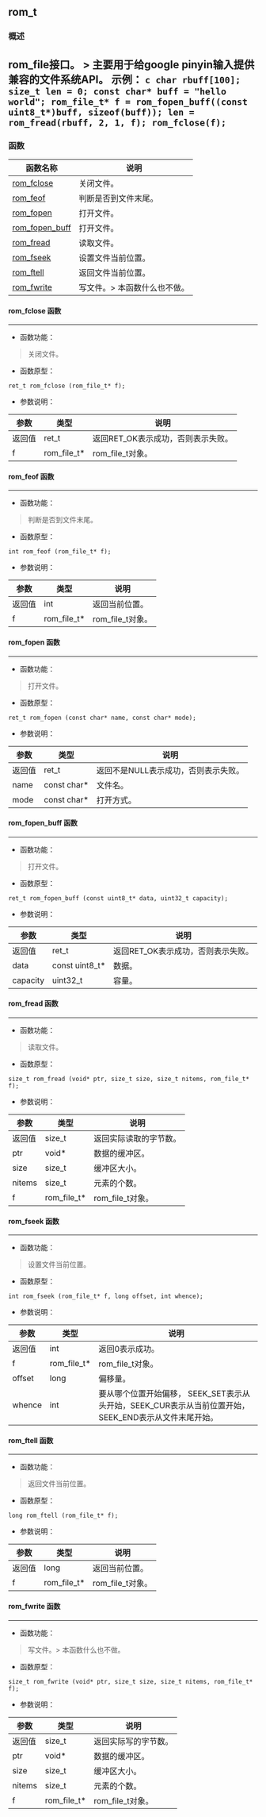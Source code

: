## rom\_t
### 概述
rom_file接口。  > 主要用于给google pinyin输入提供兼容的文件系统API。 示例： ```c char rbuff[100]; size_t len = 0; const char* buff = "hello world"; rom_file_t* f = rom_fopen_buff((const uint8_t*)buff, sizeof(buff)); len = rom_fread(rbuff, 2, 1, f); rom_fclose(f); ```
----------------------------------
### 函数
<p id="rom_t_methods">

| 函数名称 | 说明 | 
| -------- | ------------ | 
| <a href="#rom_t_rom_fclose">rom\_fclose</a> | 关闭文件。 |
| <a href="#rom_t_rom_feof">rom\_feof</a> | 判断是否到文件末尾。 |
| <a href="#rom_t_rom_fopen">rom\_fopen</a> | 打开文件。 |
| <a href="#rom_t_rom_fopen_buff">rom\_fopen\_buff</a> | 打开文件。 |
| <a href="#rom_t_rom_fread">rom\_fread</a> | 读取文件。 |
| <a href="#rom_t_rom_fseek">rom\_fseek</a> | 设置文件当前位置。 |
| <a href="#rom_t_rom_ftell">rom\_ftell</a> | 返回文件当前位置。 |
| <a href="#rom_t_rom_fwrite">rom\_fwrite</a> | 写文件。> 本函数什么也不做。 |
#### rom\_fclose 函数
-----------------------

* 函数功能：

> <p id="rom_t_rom_fclose">关闭文件。

* 函数原型：

```
ret_t rom_fclose (rom_file_t* f);
```

* 参数说明：

| 参数 | 类型 | 说明 |
| -------- | ----- | --------- |
| 返回值 | ret\_t | 返回RET\_OK表示成功，否则表示失败。 |
| f | rom\_file\_t* | rom\_file\_t对象。 |
#### rom\_feof 函数
-----------------------

* 函数功能：

> <p id="rom_t_rom_feof">判断是否到文件末尾。

* 函数原型：

```
int rom_feof (rom_file_t* f);
```

* 参数说明：

| 参数 | 类型 | 说明 |
| -------- | ----- | --------- |
| 返回值 | int | 返回当前位置。 |
| f | rom\_file\_t* | rom\_file\_t对象。 |
#### rom\_fopen 函数
-----------------------

* 函数功能：

> <p id="rom_t_rom_fopen">打开文件。

* 函数原型：

```
ret_t rom_fopen (const char* name, const char* mode);
```

* 参数说明：

| 参数 | 类型 | 说明 |
| -------- | ----- | --------- |
| 返回值 | ret\_t | 返回不是NULL表示成功，否则表示失败。 |
| name | const char* | 文件名。 |
| mode | const char* | 打开方式。 |
#### rom\_fopen\_buff 函数
-----------------------

* 函数功能：

> <p id="rom_t_rom_fopen_buff">打开文件。

* 函数原型：

```
ret_t rom_fopen_buff (const uint8_t* data, uint32_t capacity);
```

* 参数说明：

| 参数 | 类型 | 说明 |
| -------- | ----- | --------- |
| 返回值 | ret\_t | 返回RET\_OK表示成功，否则表示失败。 |
| data | const uint8\_t* | 数据。 |
| capacity | uint32\_t | 容量。 |
#### rom\_fread 函数
-----------------------

* 函数功能：

> <p id="rom_t_rom_fread">读取文件。

* 函数原型：

```
size_t rom_fread (void* ptr, size_t size, size_t nitems, rom_file_t* f);
```

* 参数说明：

| 参数 | 类型 | 说明 |
| -------- | ----- | --------- |
| 返回值 | size\_t | 返回实际读取的字节数。 |
| ptr | void* | 数据的缓冲区。 |
| size | size\_t | 缓冲区大小。 |
| nitems | size\_t | 元素的个数。 |
| f | rom\_file\_t* | rom\_file\_t对象。 |
#### rom\_fseek 函数
-----------------------

* 函数功能：

> <p id="rom_t_rom_fseek">设置文件当前位置。

* 函数原型：

```
int rom_fseek (rom_file_t* f, long offset, int whence);
```

* 参数说明：

| 参数 | 类型 | 说明 |
| -------- | ----- | --------- |
| 返回值 | int | 返回0表示成功。 |
| f | rom\_file\_t* | rom\_file\_t对象。 |
| offset | long | 偏移量。 |
| whence | int | 要从哪个位置开始偏移， SEEK\_SET表示从头开始，SEEK\_CUR表示从当前位置开始，SEEK\_END表示从文件末尾开始。 |
#### rom\_ftell 函数
-----------------------

* 函数功能：

> <p id="rom_t_rom_ftell">返回文件当前位置。

* 函数原型：

```
long rom_ftell (rom_file_t* f);
```

* 参数说明：

| 参数 | 类型 | 说明 |
| -------- | ----- | --------- |
| 返回值 | long | 返回当前位置。 |
| f | rom\_file\_t* | rom\_file\_t对象。 |
#### rom\_fwrite 函数
-----------------------

* 函数功能：

> <p id="rom_t_rom_fwrite">写文件。> 本函数什么也不做。

* 函数原型：

```
size_t rom_fwrite (void* ptr, size_t size, size_t nitems, rom_file_t* f);
```

* 参数说明：

| 参数 | 类型 | 说明 |
| -------- | ----- | --------- |
| 返回值 | size\_t | 返回实际写的字节数。 |
| ptr | void* | 数据的缓冲区。 |
| size | size\_t | 缓冲区大小。 |
| nitems | size\_t | 元素的个数。 |
| f | rom\_file\_t* | rom\_file\_t对象。 |
